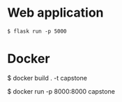 # Web application

`$ flask run -p 5000`

# Docker

 $ docker build . -t capstone

 $ docker run -p 8000:8000 capstone

